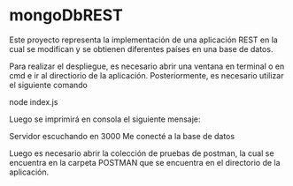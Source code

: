 # mongoDbREST
Este proyecto representa la implementación de una aplicación REST en la cual se modifican y se obtienen diferentes países en una base de datos.

Para realizar el despliegue, es necesario abrir una ventana en terminal o en cmd e ir al directiorio de la aplicación. Posteriormente, es necesario utilizar el siguiente comando

node index.js

Luego se imprimirá en consola el siguiente mensaje: 

Servidor escuchando en 3000
Me conecté a la base de datos

Luego es necesario abrir la colección de pruebas de postman, la cual se encuentra en la carpeta POSTMAN que se encuentra en el directorio de la aplicación.
